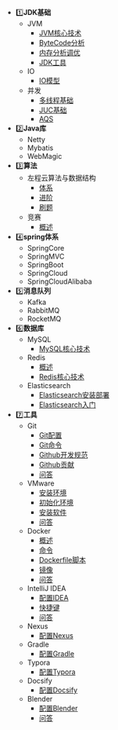 * 1️⃣**JDK基础**
  * JVM
    * [JVM核心技术](jdk_base/jvm/jvm_core)
    * [ByteCode分析](jdk_base/jvm/jvm_bytecode_analysis)
    * [内存分析调优](jdk_base/jvm/jvm_memory_analysis)
    * [JDK工具](jdk_base/jvm/jvm_tool)
  * IO
    * [IO模型](jdk_base/io/io_model)
  * 并发
    * [多线程基础](jdk_base/concurrency/concurrency_thread_base)
    * [JUC基础](jdk_base/concurrency/concurrency_juc)
    * [AQS](jdk_base/concurrency/concurrency_aqs)
* 2️⃣**Java库**
  * Netty
  * Mybatis
  * WebMagic
* 3️⃣**算法**
  * 左程云算法与数据结构
    * [体系](algo/algo_zcy/algo_zcy_system)
    * [进阶](algo/algo_zcy/algo_zcy_advanced)
    * [刷题](algo/algo_zcy/algo_zcy_quiz)
  * 竞赛
    * [概述](algo/algo_match/algo_match_overview)
* 4️⃣**spring体系**
  * SpringCore
  * SpringMVC
  * SpringBoot
  * SpringCloud
  * SpringCloudAlibaba
* 5️⃣**消息队列**
  * Kafka
  * RabbitMQ
  * RocketMQ
* 6️⃣**数据库**
  * MySQL
    * [MySQL核心技术](database/mysql/mysql_core)
  * Redis
    * [概述](database/redis/redis_overview)
    * [Redis核心技术](database/redis/redis_core)
  * Elasticsearch
    - [Elasticsearch安装部署](database/elasticsearch/elasticsearch_install)
    - [Elasticsearch入门](database/elasticsearch/elasticsearch_introduction)
* 7️⃣**工具**
  * Git
    * [Git配置](tool/git/git_config)
    * [Git命令](tool/git/git_command)
    * [Github开发规范](tool/git/git_github_dev_spec)
    * [Github贡献](tool/git/git_github_contribute)
    * [问答](tool/git/git_q&a)
  * VMware
    * [安装环境](tool/vmware/vmware_install)
    * [初始化环境](tool/vmware/vmware_init)
    * [安装软件](tool/vmware/vmware_install_software)
    * [问答](tool/vmware/vmware_q&a)
  * Docker
    * [概述](tool/docker/docker_overview)
    * [命令](tool/docker/docker_command)
    * [Dockerfile脚本](tool/docker/docker_dockerfile)
    * [镜像](tool/docker/docker_images)
    * [问答](tool/docker/docker_q&a)
  * IntelliJ IDEA
    * [配置IDEA](tool/intellij_idea/intellij_idea_config)
    * [快捷键](tool/intellij_idea/intellij_idea_shortcut_keys)
    * [问答](tool/intellij_idea/intellij_idea_q&a)
  * Nexus
    * [配置Nexus](tool/nexus/nexus_config)
  * Gradle
    * [配置Gradle](tool/gradle/gradle_config)
  * Typora
    * [配置Typora](tool/typora/typora_config)
  * Docsify
    * [配置Docsify](tool/docsify/docsify_config)
  * Blender
    * [配置Blender](tool/blender/blender_config)
    * [问答](tool/blender/blender_q&a)